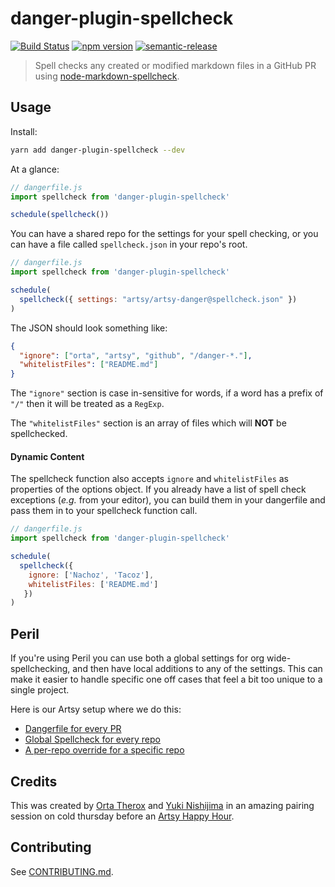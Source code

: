 # danger-plugin-spellcheck

[![Build Status](https://travis-ci.org/orta/danger-plugin-spellcheck.svg?branch=master)](https://travis-ci.org/orta/danger-plugin-spellcheck)
[![npm version](https://badge.fury.io/js/danger-plugin-spellcheck.svg)](https://badge.fury.io/js/danger-plugin-spellcheck)
[![semantic-release](https://img.shields.io/badge/%20%20%F0%9F%93%A6%F0%9F%9A%80-semantic--release-e10079.svg)](https://github.com/semantic-release/semantic-release)

> Spell checks any created or modified markdown files in a GitHub PR using [node-markdown-spellcheck](https://github.com/lukeapage/node-markdown-spellcheck).

## Usage

Install:

```sh
yarn add danger-plugin-spellcheck --dev
```

At a glance:

```js
// dangerfile.js
import spellcheck from 'danger-plugin-spellcheck'

schedule(spellcheck())
```

You can have a shared repo for the settings for your spell checking, or you can have a file called `spellcheck.json` in your repo's root.

```js
// dangerfile.js
import spellcheck from 'danger-plugin-spellcheck'

schedule(
  spellcheck({ settings: "artsy/artsy-danger@spellcheck.json" })
)
```

The JSON should look something like:

```json
{
  "ignore": ["orta", "artsy", "github", "/danger-*."],
  "whitelistFiles": ["README.md"]
}
```

The `"ignore"` section is case in-sensitive for words, if a word has a prefix of `"/"` then it will be treated as a `RegExp`.

The `"whitelistFiles"` section is an array of files which will **NOT** be spellchecked.

#### Dynamic Content
The spellcheck function also accepts `ignore` and `whitelistFiles` as properties of the options object.  If you already have a list of spell check exceptions (_e.g._ from your editor), you can build them in your dangerfile and pass them in to your spellcheck function call.

```js
// dangerfile.js
import spellcheck from 'danger-plugin-spellcheck'

schedule(
  spellcheck({
    ignore: ['Nachoz', 'Tacoz'],
    whitelistFiles: ['README.md']
   })
)
```

## Peril

If you're using Peril you can use both a global settings for org wide-spellchecking, and then have local additions to any
of the settings. This can make it easier to handle specific one off cases that feel a bit too unique to a single project.

Here is our Artsy setup where we do this:

* [Dangerfile for every PR](https://github.com/artsy/artsy-danger/blob/997d4fb7f4680973ac016eb75474ad15bf18c183/org/all-prs.ts#L7-L9)
* [Global Spellcheck for every repo](https://github.com/artsy/artsy-danger/blob/997d4fb7f4680973ac016eb75474ad15bf18c183/spellcheck.json)
* [A per-repo override for a specific repo](https://github.com/artsy/bearden/blob/1979379bb56dacb13593fbc90981ed88e1b097b3/spellcheck.json)

## Credits

This was created by [Orta Therox](https://twitter.com/orta) and [Yuki Nishijima](https://twitter.com/yuki24) in an amazing pairing session on cold thursday before an [Artsy Happy Hour](https://github.com/artsy/meta/blob/master/meta/happy_hour.md).

## Contributing

See [CONTRIBUTING.md](contributing.md).
